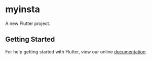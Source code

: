 # myinsta

A new Flutter project.

## Getting Started

For help getting started with Flutter, view our online
[documentation](https://flutter.io/).
